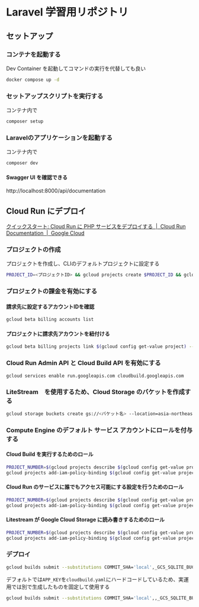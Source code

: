 # Laravel 学習用リポジトリ

## セットアップ

### コンテナを起動する

Dev Container を起動してコマンドの実行を代替しても良い

```bash
docker compose up -d
```

### セットアップスクリプトを実行する

コンテナ内で

```bash
composer setup
```

### Laravelのアプリケーションを起動する

コンテナ内で

```bash
composer dev
```

#### Swagger UI を確認できる

http://localhost:8000/api/documentation

## Cloud Run にデプロイ

[クイックスタート: Cloud Run に PHP サービスをデプロイする  |  Cloud Run Documentation  |  Google Cloud](https://cloud.google.com/run/docs/quickstarts/build-and-deploy/deploy-php-service?hl=ja)

### プロジェクトの作成

プロジェクトを作成し、CLIのデフォルトプロジェクトに設定する

```bash
PROJECT_ID=<プロジェクトID> && gcloud projects create $PROJECT_ID && gcloud config set project $PROJECT_ID
```

### プロジェクトの課金を有効にする

#### 請求先に設定するアカウントIDを確認

```bash
gcloud beta billing accounts list
```

#### プロジェクトに請求先アカウントを紐付ける

```bash
gcloud beta billing projects link $(gcloud config get-value project) --billing-account=<請求先アカウントID>
```

### Cloud Run Admin API と Cloud Build API を有効にする

```bash
gcloud services enable run.googleapis.com cloudbuild.googleapis.com
```

### LiteStream　を使用するため、Cloud Storage のバケットを作成する

```bash
gcloud storage buckets create gs://<バケット名> --location=asia-northeast1
```

### Compute Engine のデフォルト サービス アカウントにロールを付与する

#### Cloud Build を実行するためのロール

```bash
PROJECT_NUMBER=$(gcloud projects describe $(gcloud config get-value project) --format='value(projectNumber)')
gcloud projects add-iam-policy-binding $(gcloud config get-value project) --member=serviceAccount:${PROJECT_NUMBER}-compute@developer.gserviceaccount.com --role=roles/cloudbuild.builds.editor
```

#### Cloud Run のサービスに誰でもアクセス可能にする設定を行うためのロール

```bash
PROJECT_NUMBER=$(gcloud projects describe $(gcloud config get-value project) --format='value(projectNumber)')
gcloud projects add-iam-policy-binding $(gcloud config get-value project) --member=serviceAccount:${PROJECT_NUMBER}-compute@developer.gserviceaccount.com --role=roles/cloudfunctions.admin
```

#### Litestream が Google Cloud Storage に読み書きするためのロール

```bash
PROJECT_NUMBER=$(gcloud projects describe $(gcloud config get-value project) --format='value(projectNumber)')
gcloud projects add-iam-policy-binding $(gcloud config get-value project) --member=serviceAccount:${PROJECT_NUMBER}-compute@developer.gserviceaccount.com --role=roles/storage.admin
```

### デプロイ

```bash
gcloud builds submit --substitutions COMMIT_SHA='local',_GCS_SQLITE_BUCKET=<バケット名>
```

デフォルトでは`APP_KEY`を`cloudbuild.yaml`にハードコードしているため、実運用では別で生成したものを固定して使用する

```bash
gcloud builds submit --substitutions COMMIT_SHA='local',,_GCS_SQLITE_BUCKET=<バケット名>_APP_KEY=<APP_KEY>
